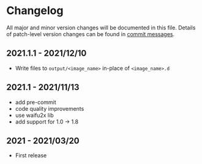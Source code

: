 # Changelog

All major and minor version changes will be documented in this file. Details of
patch-level version changes can be found in [commit messages](../../commits/master).

## 2021.1.1 - 2021/12/10

- Write files to `output/<image_name>` in-place of `<image_name>.d`

## 2021.1 - 2021/11/13

- add pre-commit
- code quality improvements
- use waifu2x lib
- add support for 1.0 -> 1.8

## 2021 - 2021/03/20

- First release
